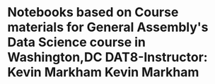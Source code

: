 # Notebooks based on Course materials for General Assembly's Data Science course in Washington,DC                                           DAT8-Instructor: Kevin Markham Kevin Markham
